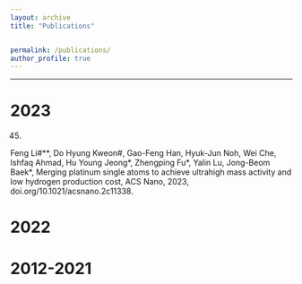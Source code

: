 ```yaml
---
layout: archive
title: "Publications"


permalink: /publications/
author_profile: true
---
```

--------------------

2023
======
45.
Feng Li#**, Do Hyung Kweon#, Gao-Feng Han, Hyuk-Jun Noh, Wei Che, Ishfaq Ahmad, Hu Young Jeong*, Zhengping Fu*, Yalin Lu, Jong-Beom Baek*, Merging platinum single atoms to achieve ultrahigh mass activity and low hydrogen production cost, ACS Nano, 2023, doi.org/10.1021/acsnano.2c11338. 



2022
======



2012-2021
======




